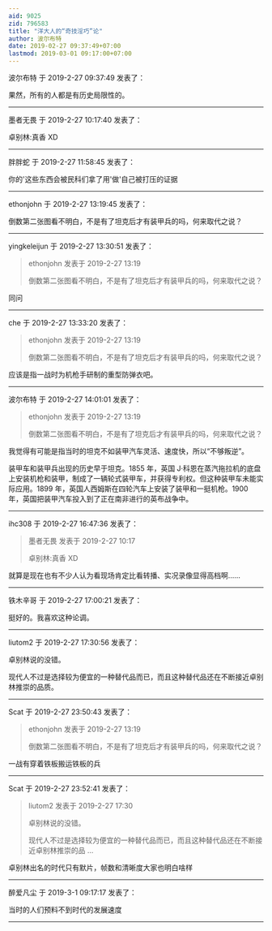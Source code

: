 ```yaml
---
aid: 9025
zid: 796583
title: "洋大人的“奇技淫巧”论"
author: 波尔布特
date: 2019-02-27 09:37:49+07:00
lastmod: 2019-03-01 09:17:00+07:00
---
```


波尔布特 于 2019-2-27 09:37:49 发表了：

果然，所有的人都是有历史局限性的。

---

墨者无畏 于 2019-2-27 10:17:40 发表了：

卓别林:真香 XD

---

胖胖蛇 于 2019-2-27 11:58:45 发表了：

你的'这些东西会被民科们拿了用'做'自己被打压的证据

---

ethonjohn 于 2019-2-27 13:19:45 发表了：

倒数第二张图看不明白，不是有了坦克后才有装甲兵的吗，何来取代之说？

---

yingkeleijun 于 2019-2-27 13:30:51 发表了：

> ethonjohn 发表于 2019-2-27 13:19
>
> 倒数第二张图看不明白，不是有了坦克后才有装甲兵的吗，何来取代之说？

同问

---

che 于 2019-2-27 13:33:20 发表了：

> ethonjohn 发表于 2019-2-27 13:19
>
> 倒数第二张图看不明白，不是有了坦克后才有装甲兵的吗，何来取代之说？

应该是指一战时为机枪手研制的重型防弹衣吧。

---

波尔布特 于 2019-2-27 14:01:01 发表了：

> ethonjohn 发表于 2019-2-27 13:19
>
> 倒数第二张图看不明白，不是有了坦克后才有装甲兵的吗，何来取代之说？

我觉得有可能是指当时的坦克不如装甲汽车灵活、速度快，所以“不够叛逆”。

装甲车和装甲兵出现的历史早于坦克。1855 年，英国 J·科恩在蒸汽拖拉机的底盘上安装机枪和装甲，制成了一辆轮式装甲车，并获得专利权。但这种装甲车未能实际应用。1899 年，英国人西姆斯在四轮汽车上安装了装甲和一挺机枪。1900 年，英国把装甲汽车投入到了正在南非进行的英布战争中。

---

ihc308 于 2019-2-27 16:47:36 发表了：

> 墨者无畏 发表于 2019-2-27 10:17
>
> 卓别林:真香 XD

就算是现在也有不少人认为看现场肯定比看转播、实况录像显得高档啊……

---

铁木辛哥 于 2019-2-27 17:00:21 发表了：

挺好的。我喜欢这种论调。

---

liutom2 于 2019-2-27 17:30:56 发表了：

卓别林说的没错。

现代人不过是选择较为便宜的一种替代品而已，而且这种替代品还在不断接近卓别林推崇的品质。

---

Scat 于 2019-2-27 23:50:43 发表了：

> ethonjohn 发表于 2019-2-27 13:19
>
> 倒数第二张图看不明白，不是有了坦克后才有装甲兵的吗，何来取代之说？

一战有穿着铁板搬运铁板的兵

---

Scat 于 2019-2-27 23:52:41 发表了：

> liutom2 发表于 2019-2-27 17:30
>
> 卓别林说的没错。
>
> 现代人不过是选择较为便宜的一种替代品而已，而且这种替代品还在不断接近卓别林推崇的品 ...

卓别林出名的时代只有默片，帧数和清晰度大家也明白啥样

---

醉爱凡尘 于 2019-3-1 09:17:17 发表了：

当时的人们预料不到时代的发展速度

---
